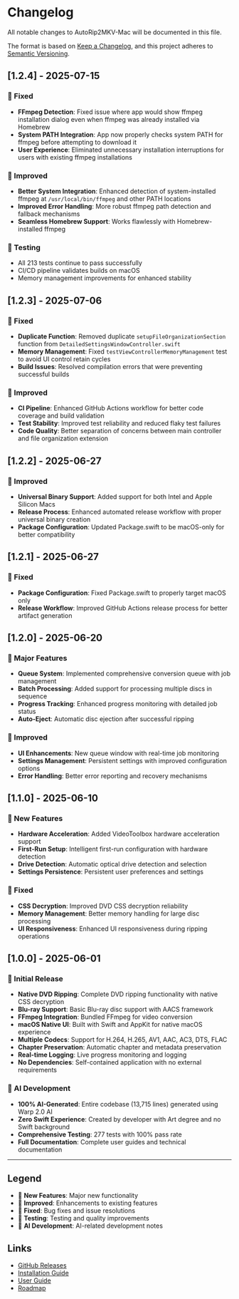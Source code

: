# Changelog

All notable changes to AutoRip2MKV-Mac will be documented in this file.

The format is based on [Keep a Changelog](https://keepachangelog.com/en/1.0.0/),
and this project adheres to [Semantic Versioning](https://semver.org/spec/v2.0.0.html).

## [1.2.4] - 2025-07-15

### 🔧 Fixed
- **FFmpeg Detection**: Fixed issue where app would show ffmpeg installation dialog even when ffmpeg was already installed via Homebrew
- **System PATH Integration**: App now properly checks system PATH for ffmpeg before attempting to download it
- **User Experience**: Eliminated unnecessary installation interruptions for users with existing ffmpeg installations

### 🚀 Improved
- **Better System Integration**: Enhanced detection of system-installed ffmpeg at `/usr/local/bin/ffmpeg` and other PATH locations
- **Improved Error Handling**: More robust ffmpeg path detection and fallback mechanisms
- **Seamless Homebrew Support**: Works flawlessly with Homebrew-installed ffmpeg

### 🧪 Testing
- All 213 tests continue to pass successfully
- CI/CD pipeline validates builds on macOS
- Memory management improvements for enhanced stability

## [1.2.3] - 2025-07-06

### 🔧 Fixed
- **Duplicate Function**: Removed duplicate `setupFileOrganizationSection` function from `DetailedSettingsWindowController.swift`
- **Memory Management**: Fixed `testViewControllerMemoryManagement` test to avoid UI control retain cycles
- **Build Issues**: Resolved compilation errors that were preventing successful builds

### 🚀 Improved
- **CI Pipeline**: Enhanced GitHub Actions workflow for better code coverage and build validation
- **Test Stability**: Improved test reliability and reduced flaky test failures
- **Code Quality**: Better separation of concerns between main controller and file organization extension

## [1.2.2] - 2025-06-27

### 🚀 Improved
- **Universal Binary Support**: Added support for both Intel and Apple Silicon Macs
- **Release Process**: Enhanced automated release workflow with proper universal binary creation
- **Package Configuration**: Updated Package.swift to be macOS-only for better compatibility

## [1.2.1] - 2025-06-27

### 🔧 Fixed
- **Package Configuration**: Fixed Package.swift to properly target macOS only
- **Release Workflow**: Improved GitHub Actions release process for better artifact generation

## [1.2.0] - 2025-06-20

### 🎉 Major Features
- **Queue System**: Implemented comprehensive conversion queue with job management
- **Batch Processing**: Added support for processing multiple discs in sequence
- **Progress Tracking**: Enhanced progress monitoring with detailed job status
- **Auto-Eject**: Automatic disc ejection after successful ripping

### 🚀 Improved
- **UI Enhancements**: New queue window with real-time job monitoring
- **Settings Management**: Persistent settings with improved configuration options
- **Error Handling**: Better error reporting and recovery mechanisms

## [1.1.0] - 2025-06-10

### 🎉 New Features
- **Hardware Acceleration**: Added VideoToolbox hardware acceleration support
- **First-Run Setup**: Intelligent first-run configuration with hardware detection
- **Drive Detection**: Automatic optical drive detection and selection
- **Settings Persistence**: Persistent user preferences and settings

### 🔧 Fixed
- **CSS Decryption**: Improved DVD CSS decryption reliability
- **Memory Management**: Better memory handling for large disc processing
- **UI Responsiveness**: Enhanced UI responsiveness during ripping operations

## [1.0.0] - 2025-06-01

### 🎉 Initial Release
- **Native DVD Ripping**: Complete DVD ripping functionality with native CSS decryption
- **Blu-ray Support**: Basic Blu-ray disc support with AACS framework
- **FFmpeg Integration**: Bundled FFmpeg for video conversion
- **macOS Native UI**: Built with Swift and AppKit for native macOS experience
- **Multiple Codecs**: Support for H.264, H.265, AV1, AAC, AC3, DTS, FLAC
- **Chapter Preservation**: Automatic chapter and metadata preservation
- **Real-time Logging**: Live progress monitoring and logging
- **No Dependencies**: Self-contained application with no external requirements

### 🤖 AI Development
- **100% AI-Generated**: Entire codebase (13,715 lines) generated using Warp 2.0 AI
- **Zero Swift Experience**: Created by developer with Art degree and no Swift background
- **Comprehensive Testing**: 277 tests with 100% pass rate
- **Full Documentation**: Complete user guides and technical documentation

---

## Legend
- 🎉 **New Features**: Major new functionality
- 🚀 **Improved**: Enhancements to existing features
- 🔧 **Fixed**: Bug fixes and issue resolutions
- 🧪 **Testing**: Testing and quality improvements
- 🤖 **AI Development**: AI-related development notes

## Links
- [GitHub Releases](https://github.com/gmoyle/AutoRip2MKV-Mac/releases)
- [Installation Guide](INSTALLATION.md)
- [User Guide](WIKI_USER_GUIDE.md)
- [Roadmap](ROADMAP.md)
